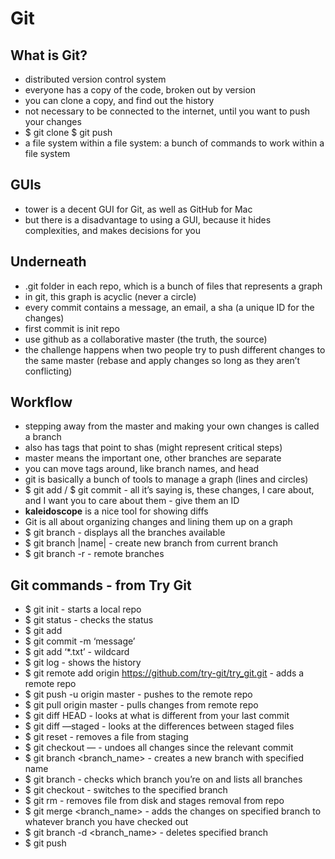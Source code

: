 # Git
## What is Git?
* distributed version control system
* everyone has a copy of the code, broken out by version
* you can clone a copy, and find out the history
* not necessary to be connected to the internet, until you want to push your changes
* $ git clone
$ git push
* a file system within a file system: a bunch of commands to work within a file system

## GUIs
* tower is a decent GUI for Git, as well as GitHub for Mac
* but there is a disadvantage to using a GUI, because it hides complexities, and makes decisions for you

## Underneath
* .git folder in each repo, which is a bunch of files that represents a graph
* in git, this graph is acyclic (never a circle)
* every commit contains a message, an email, a sha (a unique ID for the changes)
* first commit is init repo
* use github as a collaborative master (the truth, the source)
* the challenge happens when two people try to push different changes to the same master (rebase and apply changes so long as they aren’t conflicting)

## Workflow
* stepping away from the master and making your own changes is called a branch
* also has tags that point to shas (might represent critical steps)
* master means the important one, other branches are separate
* you can move tags around, like branch names, and head
* git is basically a bunch of tools to manage a graph (lines and circles)
* $ git add / $ git commit - all it’s saying is, these changes, I care about, and I want you to care about them - give them an ID
* **kaleidoscope** is a nice tool for showing diffs
* Git is all about organizing changes and lining them up on a graph
* $ git branch - displays all the branches available
* $ git branch |name| - create new branch from current branch
* $ git branch -r - remote branches

## Git commands - from Try Git
* $ git init - starts a local repo
* $ git status - checks the status
* $ git add <file>
* $ git commit -m ‘message’
* $ git add ‘*.txt’ - wildcard
* $ git log - shows the history
* $ git remote add origin https://github.com/try-git/try_git.git - adds a remote repo
* $ git push -u origin master - pushes to the remote repo
* $ git pull origin master - pulls changes from remote repo
* $ git diff HEAD - looks at what is different from your last commit
* $ git diff —staged - looks at the differences between staged files
* $ git reset <file> - removes a file from staging
* $ git checkout — <target> - undoes all changes since the relevant commit
* $ git branch <branch_name> - creates a new branch with specified name
* $ git branch - checks which branch you’re on and lists all branches
* $ git checkout <branch-name> - switches to the specified branch
* $ git rm <file> - removes file from disk and stages removal from repo
* $ git merge <branch_name> - adds the changes on specified branch to whatever branch you have checked out
* $ git branch -d <branch_name> - deletes specified branch
* $ git push


